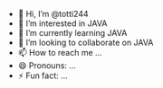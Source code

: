 - 👋 Hi, I’m @totti244
- 👀 I’m interested in JAVA
- 🌱 I’m currently learning JAVA
- 💞️ I’m looking to collaborate on JAVA
- 📫 How to reach me ...
- 😄 Pronouns: ...
- ⚡ Fun fact: ...

<!---
totti244/totti244 is a ✨ special ✨ repository because its `README.md` (this file) appears on your GitHub profile.
You can click the Preview link to take a look at your changes.
--->
